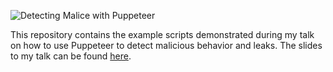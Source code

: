![Detecting Malice with Puppeteer](https://github.com/tolgadevsec/Presentations/blob/master/2021/Abertay-EH-Society/intro.png)

This repository contains the example scripts demonstrated during my talk on how to use Puppeteer to detect malicious behavior and leaks. The slides to my talk can be found [here](https://docs.google.com/presentation/d/1U7hpmC26BEOjQNDnF-CFsfcOI5x4F8juE2-B6my1HDg/edit?usp=sharing).
